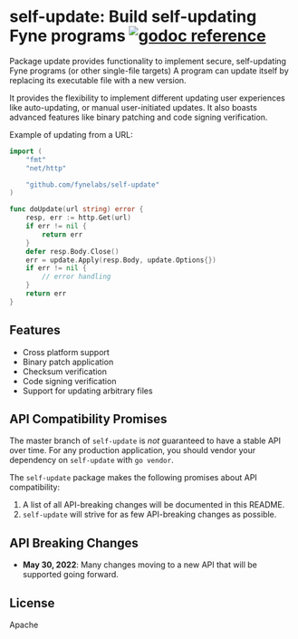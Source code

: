 # self-update: Build self-updating Fyne programs [![godoc reference](https://godoc.org/github.com/fynelabs/self-update?status.png)](https://godoc.org/github.com/fynelabs/self-update)

Package update provides functionality to implement secure, self-updating Fyne programs (or other single-file targets)
A program can update itself by replacing its executable file with a new version.

It provides the flexibility to implement different updating user experiences
like auto-updating, or manual user-initiated updates. It also boasts
advanced features like binary patching and code signing verification.

Example of updating from a URL:

```go
import (
    "fmt"
    "net/http"

    "github.com/fynelabs/self-update"
)

func doUpdate(url string) error {
    resp, err := http.Get(url)
    if err != nil {
        return err
    }
    defer resp.Body.Close()
    err = update.Apply(resp.Body, update.Options{})
    if err != nil {
        // error handling
    }
    return err
}
```

## Features

- Cross platform support
- Binary patch application
- Checksum verification
- Code signing verification
- Support for updating arbitrary files

## API Compatibility Promises
The master branch of `self-update` is *not* guaranteed to have a stable API over time. For any production application, you should vendor
your dependency on `self-update` with `go vendor`.

The `self-update` package makes the following promises about API compatibility:
1. A list of all API-breaking changes will be documented in this README.
1. `self-update` will strive for as few API-breaking changes as possible.

## API Breaking Changes
- **May 30, 2022**: Many changes moving to a new API that will be supported going forward.

## License
Apache
